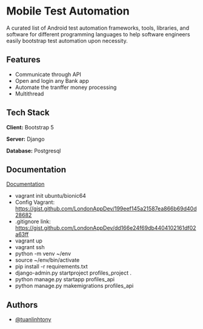 
# Mobile Test Automation

A curated list of Android test automation frameworks, tools, libraries, and software for different programming languages to help software engineers easily bootstrap test automation upon necessity.

## Features

- Communicate through API
- Open and login any Bank app
- Automate the tranffer money processing 
- Multithread


## Tech Stack

**Client:** Bootstrap 5

**Server:** Django

**Database:** Postgresql


## Documentation

[Documentation](https://linktodocumentation)

- vagrant init ubuntu/bionic64
- Config Vagrant: https://gist.github.com/LondonAppDev/199eef145a21587ea866b69d40d28682
- .gitignore link: https://gist.github.com/LondonAppDev/dd166e24f69db4404102161df02a63ff
- vagrant up
- vagrant ssh
- python -m venv ~/env
- source ~/env/bin/activate
- pip install -r requirements.txt
- django-admin.py startproject profiles_project .
- python manage.py startapp profiles_api
- python manage.py makemigrations profiles_api

## Authors

- [@tuanlinhtony](https://github.com/tuanlinhtony)


